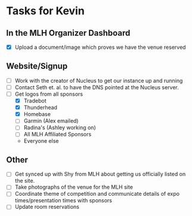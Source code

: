 # Tasks for Kevin

## In the MLH Organizer Dashboard

- [x] Upload a document/image which proves we have the venue reserved

## Website/Signup

- [ ] Work with the creator of Nucleus to get our instance up and running
- [ ] Contact Seth et. al. to have the DNS pointed at the Nucleus server.
- [ ] Get logos from all sponsors
  - [x] Tradebot
  - [x] Thunderhead
  - [x] Homebase
  - [ ] Garmin (Alex emailed)
  - [ ] Radina's (Ashley working on)
  - [ ] All MLH Affiliated Sponsors
  - Everyone else

## Other

- [ ] Get synced up with Shy from MLH about getting us officially listed on the site.
- [ ] Take photographs of the venue for the MLH site
- [ ] Coordinate theme of competition and communicate details of expo times/presentation times with sponsors
- [ ] Update room reservations  
